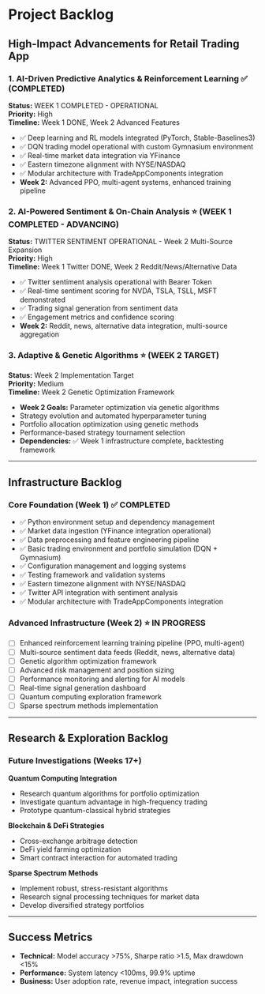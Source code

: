 # Project Backlog

## High-Impact Advancements for Retail Trading App

### 1. AI-Driven Predictive Analytics & Reinforcement Learning ✅ (COMPLETED)

**Status:** WEEK 1 COMPLETED - OPERATIONAL  
**Priority:** High  
**Timeline:** Week 1 DONE, Week 2 Advanced Features  

- ✅ Deep learning and RL models integrated (PyTorch, Stable-Baselines3)
- ✅ DQN trading model operational with custom Gymnasium environment
- ✅ Real-time market data integration via YFinance
- ✅ Eastern timezone alignment with NYSE/NASDAQ
- ✅ Modular architecture with TradeAppComponents integration
- **Week 2:** Advanced PPO, multi-agent systems, enhanced training pipeline

### 2. AI-Powered Sentiment & On-Chain Analysis ⭐ (WEEK 1 COMPLETED - ADVANCING)

**Status:** TWITTER SENTIMENT OPERATIONAL - Week 2 Multi-Source Expansion  
**Priority:** High  
**Timeline:** Week 1 Twitter DONE, Week 2 Reddit/News/Alternative Data  

- ✅ Twitter sentiment analysis operational with Bearer Token
- ✅ Real-time sentiment scoring for NVDA, TSLA, TSLL, MSFT demonstrated
- ✅ Trading signal generation from sentiment data
- ✅ Engagement metrics and confidence scoring
- **Week 2:** Reddit, news, alternative data integration, multi-source aggregation

### 3. Adaptive & Genetic Algorithms ⭐ (WEEK 2 TARGET)

**Status:** Week 2 Implementation Target  
**Priority:** Medium  
**Timeline:** Week 2 Genetic Optimization Framework  

- **Week 2 Goals:** Parameter optimization via genetic algorithms
- Strategy evolution and automated hyperparameter tuning
- Portfolio allocation optimization using genetic methods
- Performance-based strategy tournament selection
- **Dependencies:** ✅ Week 1 infrastructure complete, backtesting framework

---

## Infrastructure Backlog

### Core Foundation (Week 1) ✅ COMPLETED

- ✅ Python environment setup and dependency management
- ✅ Market data ingestion (YFinance integration operational)
- ✅ Data preprocessing and feature engineering pipeline
- ✅ Basic trading environment and portfolio simulation (DQN + Gymnasium)
- ✅ Configuration management and logging systems
- ✅ Testing framework and validation systems
- ✅ Eastern timezone alignment with NYSE/NASDAQ
- ✅ Twitter API integration with sentiment analysis
- ✅ Modular architecture with TradeAppComponents integration

### Advanced Infrastructure (Week 2) ⭐ IN PROGRESS

- [ ] Enhanced reinforcement learning training pipeline (PPO, multi-agent)
- [ ] Multi-source sentiment data feeds (Reddit, news, alternative data)
- [ ] Genetic algorithm optimization framework
- [ ] Advanced risk management and position sizing
- [ ] Performance monitoring and alerting for AI models
- [ ] Real-time signal generation dashboard
- [ ] Quantum computing exploration framework
- [ ] Sparse spectrum methods implementation

---

## Research & Exploration Backlog

### Future Investigations (Weeks 17+)

**Quantum Computing Integration**
- Research quantum algorithms for portfolio optimization
- Investigate quantum advantage in high-frequency trading
- Prototype quantum-classical hybrid strategies

**Blockchain & DeFi Strategies**
- Cross-exchange arbitrage detection
- DeFi yield farming optimization
- Smart contract interaction for automated trading

**Sparse Spectrum Methods**
- Implement robust, stress-resistant algorithms
- Research signal processing techniques for market data
- Develop diversified strategy portfolios

---

## Success Metrics

- **Technical:** Model accuracy >75%, Sharpe ratio >1.5, Max drawdown <15%
- **Performance:** System latency <100ms, 99.9% uptime
- **Business:** User adoption rate, revenue impact, integration success
